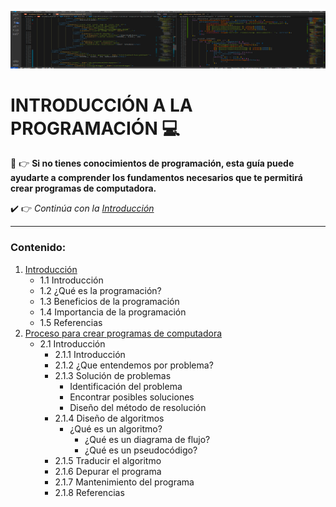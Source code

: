 ![Portada introducción a la programación](./image/portadaGithub.png "portadaGithub")

# INTRODUCCIÓN A LA PROGRAMACIÓN :computer:	

:eyes: :point_right: **Si no tienes conocimientos de programación, esta guía puede ayudarte a comprender los fundamentos necesarios que te permitirá crear programas de computadora.**

:heavy_check_mark: :point_right: *Continúa con la [Introducción](https://github.com/DeveloperLuisF3/introduccionALaProgramacion/tree/main/introduccion.md "Ir a la introducción")* 

- - -

### Contenido:

1. [Introducción](https://github.com/DeveloperLuisF3/introduccionALaProgramacion/tree/main/introduccion.md "Ir a introducción")
    * 1.1 Introducción
    * 1.2 ¿Qué es la programación?
    * 1.3 Beneficios de la programación
    * 1.4 Importancia de la programación
    * 1.5 Referencias
2. [Proceso para crear programas de computadora](https://github.com/DeveloperLuisF3/introduccionALaProgramacion/tree/main/procesoParaCrearProgramasDeComputadora "Ir a Proceso para crear programas de computadora")
    * 2.1 Introducción
        * 2.1.1 Introducción
        * 2.1.2 ¿Que entendemos por problema?
        * 2.1.3 Solución de problemas
            * Identificación del problema
            * Encontrar posibles soluciones
            * Diseño del método de resolución
        * 2.1.4 Diseño de algoritmos
            * ¿Qué es un algoritmo?
                * ¿Qué es un diagrama de flujo?
                * ¿Qué es un pseudocódigo?
        * 2.1.5 Traducir el algoritmo
        * 2.1.6 Depurar el programa
        * 2.1.7 Mantenimiento del programa
        * 2.1.8 Referencias 
